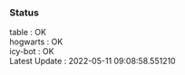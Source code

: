 ### Status


table : OK  
hogwarts : OK  
icy-bot : OK  
Latest Update : 2022-05-11 09:08:58.551210
